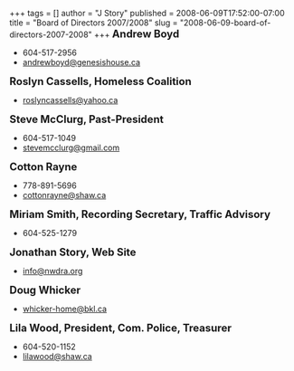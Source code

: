 +++
tags = []
author = "J Story"
published = 2008-06-09T17:52:00-07:00
title = "Board of Directors 2007/2008"
slug = "2008-06-09-board-of-directors-2007-2008"
+++
<span style="font-family: georgia;"></span><span
style="font-weight: bold;font-size:130%;">Andrew Boyd</span>  

-   604-517-2956
-   andrewboyd@genesishouse.ca

<span style="font-weight: bold;font-size:130%;">Roslyn Cassells,
Homeless Coalition</span>  

-   roslyncassells@yahoo.ca

  
<span style="font-weight: bold;font-size:130%;">Steve McClurg,
Past-President</span>  

-   604-517-1049
-   stevemcclurg@gmail.com

  
<span style="font-weight: bold;font-size:130%;">Cotton Rayne</span>  

-   778-891-5696
-   cottonrayne@shaw.ca

  
<span style="font-weight: bold;font-size:130%;">Miriam Smith, Recording
Secretary, Traffic Advisory</span>  

-   604-525-1279

  
<span style="font-weight: bold;font-size:130%;">Jonathan Story, Web
Site</span>  

-   info@nwdra.org

  
<span style="font-weight: bold;font-size:130%;">Doug Whicker</span>  

-   whicker-home@bkl.ca

  
<span style="font-weight: bold;font-size:130%;">Lila Wood, President,
Com. Police, Treasurer</span>  

-   604-520-1152
-   lilawood@shaw.ca

